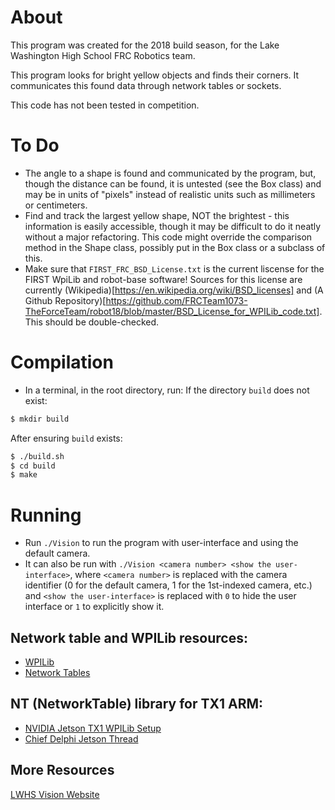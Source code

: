 # About
This program was created for the 2018 build season, for the Lake Washington High School FRC Robotics team.

This program looks for bright yellow objects and finds their corners. It communicates this found data through network tables or sockets.

This code has not been tested in competition.

# To Do
 * The angle to a shape is found and communicated by the program, but, though the distance can be found, it is untested (see the Box class) and may be in units of "pixels" instead of realistic units such as millimeters or centimeters.
  * Find and track the largest yellow shape, NOT the brightest - this information is easily accessible, though it may be difficult to do it neatly without a major refactoring. This code might override the comparison method in the Shape class, possibly put in the Box class or a subclass of this.
  * Make sure that `FIRST_FRC_BSD_License.txt` is the current liscense for the FIRST WpiLib and robot-base software! Sources for this license are currently (Wikipedia)[https://en.wikipedia.org/wiki/BSD_licenses] and (A Github Repository)[https://github.com/FRCTeam1073-TheForceTeam/robot18/blob/master/BSD_License_for_WPILib_code.txt]. This should be double-checked.

# Compilation
 * In a terminal, in the root directory, run:
If the directory `build` does not exist:
```bash
$ mkdir build
```

After ensuring `build` exists:
```bash
$ ./build.sh
$ cd build
$ make
```

# Running
 * Run `./Vision` to run the program with user-interface and using the default camera.
 * It can also be run with `./Vision <camera number> <show the user-interface>`, where `<camera number>` is replaced with the camera identifier (0 for the default camera, 1 for the 1st-indexed camera, etc.) and `<show the user-interface>` is replaced with `0` to hide the user interface or `1` to explicitly show it. 

## Network table and WPILib resources:
 * [WPILib](https://wpilib.screenstepslive.com/s/3120/m/7912/l/85672-what-is-wpilib)
 * [Network Tables](https://wpilib.screenstepslive.com/s/currentCS/m/vision/l/479908-reading-array-values-published-by-networktables)

## NT (NetworkTable) library for TX1 ARM:
 * [NVIDIA Jetson TX1 WPILib Setup](https://elinux.org/Jetson/FRC_Setup)
 * [Chief Delphi Jetson Thread](https://www.chiefdelphi.com/forums/showthread.php?t=160760&highlight=jetson)

## More Resources
[LWHS Vision Website](https://lwrobotvis.firebaseapp.com/?links)
